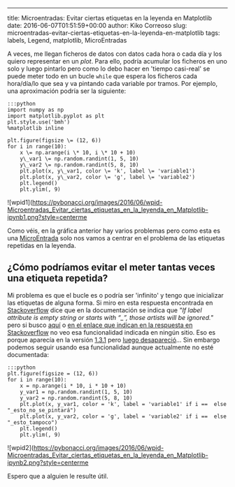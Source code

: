 ---
title: Microentradas: Evitar ciertas etiquetas en la leyenda en Matplotlib
date: 2016-06-07T01:51:59+00:00
author: Kiko Correoso
slug: microentradas-evitar-ciertas-etiquetas-en-la-leyenda-en-matplotlib
tags: labels, Legend, matplotlib, MicroEntradas

A veces, me llegan ficheros de datos con datos cada hora o cada día y los quiero representar en un _plot_. Para ello, podría acumular los ficheros en uno solo y luego pintarlo pero como lo debo hacer en 'tiempo casi-real' se puede meter todo en un bucle `while` que espera los ficheros cada hora/día/lo que sea y va pintando cada variable por tramos. Por ejemplo, una aproximación podría ser la siguiente:

    :::python
    import numpy as np
    import matplotlib.pyplot as plt
    plt.style.use('bmh')
    %matplotlib inline

    plt.figure(figsize \= (12, 6))
    for i in range(10):
        x \= np.arange(i \* 10, i \* 10 + 10)
        y\_var1 \= np.random.randint(1, 5, 10)
        y\_var2 \= np.random.randint(5, 8, 10)
        plt.plot(x, y\_var1, color \= 'k', label \= 'variable1')
        plt.plot(x, y\_var2, color \= 'g', label \= 'variable2')
        plt.legend()
        plt.ylim(, 9)

![wpid1](https://pybonacci.org/images/2016/06/wpid-Microentradas_Evitar_ciertas_etiquetas_en_la_leyenda_en_Matplotlib-ipynb1.png?style=centerme

Como véis, en la gráfica anterior hay varios problemas pero como esta es una [MicroEntrada](https://pybonacci.org/tag/microentradas/) solo nos vamos a centrar en el problema de las etiquetas repetidas en la leyenda.

¿Cómo podríamos evitar el meter tantas veces una etiqueta repetida?
--------------------------------------------------------------------------------------------------------------

Mi problema es que el bucle es o podría ser 'infinito' y tengo que inicializar las etiquetas de alguna forma. Si miro en esta respuesta encontrada en [Stackoverflow](http://stackoverflow.com/a/19386045) dice que en la documentación se indica que *"If label attribute is empty string or starts with “_”, those artists will be ignored."* pero si busco [aquí](http://matplotlib.org/api/artist_api.html#matplotlib.artist.Artist.set_label) o [en el enlace que indican en la respuesta en Stackoverflow](http://matplotlib.org/users/legend_guide.html) no veo esa funcionalidad indicada en ningún sitio. Eso es porque aparecía en la versión [1.3.1](https://github.com/matplotlib/matplotlib/blob/v1.3.1/doc/users/legend_guide.rst) pero [luego desapareció](https://github.com/matplotlib/matplotlib/blob/v1.4.0/doc/users/legend_guide.rst)... Sin embargo podemos seguir usando esa funcionalidad aunque actualmente no esté documentada:

    :::python
    plt.figure(figsize = (12, 6))
    for i in range(10):
        x = np.arange(i * 10, i * 10 + 10)
        y_var1 = np.random.randint(1, 5, 10)
        y_var2 = np.random.randint(5, 8, 10)
        plt.plot(x, y_var1, color = 'k', label = 'variable1' if i ==  else "_esto_no_se_pintará")
        plt.plot(x, y_var2, color = 'g', label = 'variable2' if i ==  else "_esto_tampoco")
        plt.legend()
        plt.ylim(, 9)

![wpid2](https://pybonacci.org/images/2016/06/wpid-Microentradas_Evitar_ciertas_etiquetas_en_la_leyenda_en_Matplotlib-ipynb2.png?style=centerme

Espero que a alguien le resulte útil.
